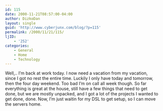 ```yaml
---
id: 115
date: 2000-11-21T08:57:00-04:00
author: DizkoDan
layout: single
guid: 'http://www.cyberjunx.com/blog/?p=115'
permalink: /2000/11/21/115/
ljID:
    - '252'
categories:
    - General
    - Home
    - Technology
---
```


Well,.. I’m back at work today. I now need a vacation from my vacation, since I got no rest the entire time. Luckily I only have today and tomorrow, then the four day weekend. Too bad I’m on call all week though. So far everything is great at the house, still have a few things that need to get done, but we are mostly unpacked, and I got a lot of the projects I wanted to get done, done. Now, I’m just waitin for my DSL to get setup, so I can move the servers home.